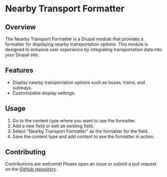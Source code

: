 # Nearby Transport Formatter

## Overview

The Nearby Transport Formatter is a Drupal module that provides a formatter for
displaying nearby transportation options. This module is designed to enhance
user experience by integrating transportation data into your Drupal site.

## Features

- Display nearby transportation options such as buses, trains, and subways.
- Customizable display settings.

## Usage

1. Go to the content type where you want to use the formatter.
2. Add a new field or edit an existing field.
3. Select "Nearby Transport Formatter" as the formatter for the field.
4. Save the content type and add content to see the formatter in action.

## Contributing

Contributions are welcome! Please open an issue or submit a pull request on the
[GitHub repository](https://github.com/yourusername/nearby_transport_formatter).
